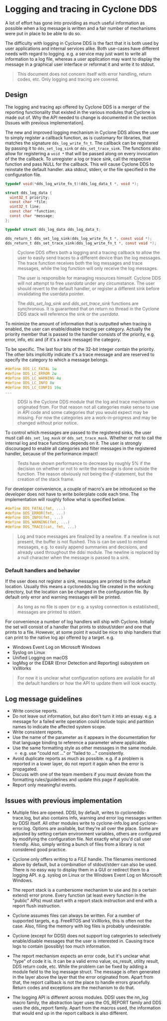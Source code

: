 # Logging and tracing in Cyclone DDS
A lot of effort has gone into providing as much useful information as possible
when a log message is written and a fair number of mechanisms were put in
place to be able to do so.

The difficulty with logging in Cyclone DDS is the fact that it is both used by
user applications and internal services alike. Both use-cases have different
needs with regard to logging. e.g. a service may just want to write all
information to a log file, whereas a user application may want to display the
message in a graphical user interface or reformat it and write it to stdout.

> This document does not concern itself with error handling, return codes,
> etc. Only logging and tracing are covered.


## Design
The logging and tracing api offered by Cyclone DDS is a merger of the reporting
functionality that existed in the various modules that Cyclone is made out of.
Why the API needed to change is documented in the section
[Issues with previous implementation].

The new and improved logging mechanism in Cyclone DDS allows the user to simply
register a callback function, as is customary for libraries, that matches the
signature `dds_log_write_fn_t`. The callback can be registered by passing it
to `dds_set_log_sink` or `dds_set_trace_sink`. The functions also allow for
registering a `void *` that will be passed along on every invocation of the
the callback. To unregister a log or trace sink, call the respective function
and pass NULL for the callback. This will cause Cyclone DDS to reinstate the
default handler. aka stdout, stderr, or the file specified in the configuration
file.

```C
typedef void(*dds_log_write_fn_t)(dds_log_data_t *, void *);

struct dds_log_data {
  uint32_t priority;
  const char *file;
  uint32_t line;
  const char *function;
  const char *message;
};

typedef struct dds_log_data dds_log_data_t;

dds_return_t dds_set_log_sink(dds_log_write_fn_t *, const void *);
dds_return_t dds_set_trace_sink(dds_log_write_fn_t *, const void *);
```

> Cyclone DDS offers both a logging and a tracing callback to allow the user to
> easily send traces to a different device than the log messages. The trace
> function receives both the log messages and trace messages, while the log
> function will only receive the log messages.

> The user is responsible for managing resources himself. Cyclone DDS will not
> attempt to free *userdata* under any circumstance. The user should revert to
> the default handler, or register a different sink before invalidating the
> userdata pointer.

> The *dds_set_log_sink* and *dds_set_trace_sink* functions are synchronous.
> It is guaranteed that on return no thread in the Cyclone DDS stack will
> reference the sink or the *userdata*.

To minimize the amount of information that is outputted when tracing is
enabled, the user can enable/disable tracing per category. Actually the
priority member that is passed to the handler consists of the priority,
e.g. error, info, etc and (if it's a trace message) the category.

To be specific. The last four bits of the 32-bit integer contain the priority.
The other bits implicitly indicate it's a trace message and are reserved to
specify the category to which a message belongs.

```C
#define DDS_LC_FATAL 1u
#define DDS_LC_ERROR 2u
#define DDS_LC_WARNING 4u
#define DDS_LC_INFO 8u
#define DDS_LC_CONFIG 16u
...
```

> DDSI is the Cyclone DDS module that the log and trace mechanism originated
> from. For that reason not all categories make sense to use in API code and
> some categories that you would expect may be missing. For now the categories
> are a work-in-progress and may be changed without prior notice.

To control which messages are passed to the registered sinks, the user
must call `dds_set_log_mask` or `dds_set_trace_mask`. Whether or not to call
the internal log and trace functions depends on it. The user is strongly
discouraged to enable all categories and filter messages in the registered
handler, because of the performance impact!

> Tests have shown performance to decrease by roughly 5% if the decision on
> whether or not to write the message is done outside the function. The reason
> obviously not being the *if*-statement, but the creation of the stack frame.

For developer convenience, a couple of macro's are be introduced so the
developer does not have to write boilerplate code each time. The
implementation will roughly follow what is specified below.

```C
#define DDS_FATAL(fmt, ...)
#define DDS_ERROR(fmt, ...)
#define DDS_INFO(fmt, ...)
#define DDS_WARNING(fmt, ...)
#define DDS_TRACE(cat, fmt, ...)
```

> Log and trace messages are finalized by a newline. If a newline is not
> present, the buffer is not flushed. This is can be used to extend messages,
> e.g. to easily append summaries and decisions, and already used throughout
> the ddsi module. The newline is replaced by a null character when the
> message is passed to a sink.

### Default handlers and behavior

If the user does not register a sink, messages are printed to the default
location. Usually this means a cyclonedds.log file created in the working
directory, but the location can be changed in the configuration file. By
default only error and warning messages will be printed.

> As long as no file is open (or e.g. a syslog connection is established),
> messages are printed to stderr.

For convenience a number of log handlers will ship with Cyclone. Initially
the set will consist of a handler that prints to stdout/stderr and one that
prints to a file. However, at some point it would be nice to ship handlers
that can print to the native log api offered by a target. e.g.

 * Windows Event Log on Microsoft Windows
 * Syslog on Linux
 * Unified Logging on macOS
 * logMsg or the ED&R (Error Detection and Reporting) subsystem on VxWorks

> For now it is unclear what configuration options are available for all the
> default handlers or how the API to update them will look exactly.

## Log message guidelines
* Write concise reports.
 * Do not leave out information, but also don't turn it into an essay. 
   e.g. a message for a failed write operation could include topic and
   partition names to indicate the affected system scope.
* Write consistent reports.
 * Use the name of the parameter as it appears in the documentation for that 
   language binding to reference a parameter where applicable.
 * Use the same formatting style as other messages in the same module.
   * e.g. use "could not ..." or "failed to ..." consistently.
 * Avoid duplicate reports as much as possible. 
   e.g. if a problem is reported in a lower layer, do not report it again when 
   the error is propagated.
 * Discuss with one of the team members if you must deviate from the
   formatting rules/guidelines and update this page if applicable.
* Report only meaningful events.


## Issues with previous implementation
* Multiple files are opened. DDSI, by default, writes to cyclonedds-trace.log,
  but also contains info, warning and error log messages written by DDSI
  itself. All other modules write to cyclone-info.log and cyclone-error.log.
  Options are available, but they're all over the place. Some are adjusted by
  setting certain environment variables, others are configured by modifying the
  configuration file. Not exactly what you'd call user friendly. Also, simply
  writing a bunch of files from a library is not considered good practice.

* Cyclone only offers writing to a *FILE* handle. The filenames mentioned
  above by default, but a combination of stdout/stderr can also be used. There
  is no easy way to display them in a GUI or redirect them to a logging API.
  e.g. syslog on Linux or the Windows Event Log on Microsoft Windows.

* The report stack is a cumbersome mechanism to use and (to a certain extend)
  error prone. Every function (at least every function in the "public" APIs)
  must start with a report stack instruction and end with a report flush
  instruction.

* Cyclone assumes files can always be written. For a number of supported
  targets, e.g. FreeRTOS and VxWorks, this is often not the case. Also,
  filling the memory with log files is probably undesirable.

* Cyclone (except for DDSI) does not support log categories to selectively
  enable/disable messages that the user is interested in. Causing trace logs
  to contain (possibly) too much information.

* The report mechanism expects an error code, but it's unclear what "type" of
  code it is. It can be a valid errno value, os_result, utility result, DDS
  return code, etc. While the problem can be fixed by adding a module field to
  the log message struct. The message is often generated in the layer above
  the layer that the error originated from. Apart from that, the report
  callback is not the place to handle errors gracefully. Return codes and
  exceptions are the mechanism to do that.

* The logging API is different across modules. DDSI uses the nn_log macro
  family, the abstraction layer uses the OS_REPORT family and DDS uses the
  dds_report family. Apart from the macros used, the information that would
  end up in the report callback is also different.


